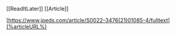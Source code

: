 [[ReadItLater]] [[Article]]

[https://www.jpeds.com/article/S0022-3476(21)01085-4/fulltext](%articleURL%)